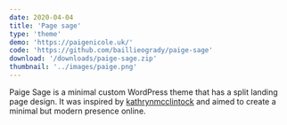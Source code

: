 ```yaml
---
date: 2020-04-04
title: 'Page sage'
type: 'theme'
demo: 'https://paigenicole.uk/'
code: 'https://github.com/baillieogrady/paige-sage'
download: '/downloads/paige-sage.zip'
thumbnail: '../images/paige.png'
---
```


Paige Sage is a minimal custom WordPress theme that has a split landing page design. It was inspired by [kathrynmcclintock](http://www.kathrynmcclintock.com/) and aimed to create a minimal but modern presence online.